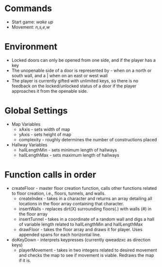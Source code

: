 # Commands

* Start game: _wake up_
* Movement: _n,s,e,w_

# Environment

* Locked doors can only be opened from one side, and if the player has a key
* The unopenable side of a door is represented by - when on a north or south wall, and a | when on an east or west wall
* The player is currently gifted with unlimited keys, so there is no feedback on the locked/unlocked status of a door if the player approaches it from the openable side.

# Global Settings

* Map Variables
  * xAxis - sets width of map
  * yAxis - sets height of map
  * complexity - roughly determines the number of constructions placed
* Hallway Variables
  * hallLengthMin - sets minimum length of hallways
  * hallLengthMax - sets maximum length of hallways

# Function calls in order

* createFloor - master floor creation function, calls other functions related to floor creation, i.e., floors, tunnels, and walls.
  * createIndex - takes in a character and returns an array detailing all locations in the floor array containing that character.
  * insertWalls - replaces dirt(X) surrounding floors(.) with walls (#) in the floor array
  * insertTunnel - takes in a coordinate of a random wall and digs a hall of variable length related to hallLengthMin and hallLengthMax
  * drawFloor - takes the floor array and draws it for player. Uses appended spans for each horizontal line.
* doKeyDown - interprets keypresses (currently qweadzxc as direction keys)
  * playerMovement - takes in two integers related to desired movement and checks the map to see if movement is viable. Redraws the map if it is.
